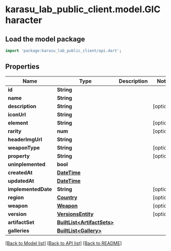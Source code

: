 # karasu_lab_public_client.model.GICharacter

## Load the model package
```dart
import 'package:karasu_lab_public_client/api.dart';
```

## Properties
Name | Type | Description | Notes
------------ | ------------- | ------------- | -------------
**id** | **String** |  | 
**name** | **String** |  | 
**description** | **String** |  | [optional] 
**iconUrl** | **String** |  | 
**element** | **String** |  | [optional] 
**rarity** | **num** |  | [optional] 
**headerImgUrl** | **String** |  | 
**weaponType** | **String** |  | [optional] 
**property** | **String** |  | [optional] 
**uninplemented** | **bool** |  | 
**createdAt** | [**DateTime**](DateTime.md) |  | 
**updatedAt** | [**DateTime**](DateTime.md) |  | 
**implementedDate** | **String** |  | [optional] 
**region** | [**Country**](Country.md) |  | [optional] 
**weapon** | [**Weapon**](Weapon.md) |  | [optional] 
**version** | [**VersionsEntity**](VersionsEntity.md) |  | [optional] 
**artifactSet** | [**BuiltList&lt;ArtifactSets&gt;**](ArtifactSets.md) |  | 
**galleries** | [**BuiltList&lt;Gallery&gt;**](Gallery.md) |  | 

[[Back to Model list]](../README.md#documentation-for-models) [[Back to API list]](../README.md#documentation-for-api-endpoints) [[Back to README]](../README.md)


